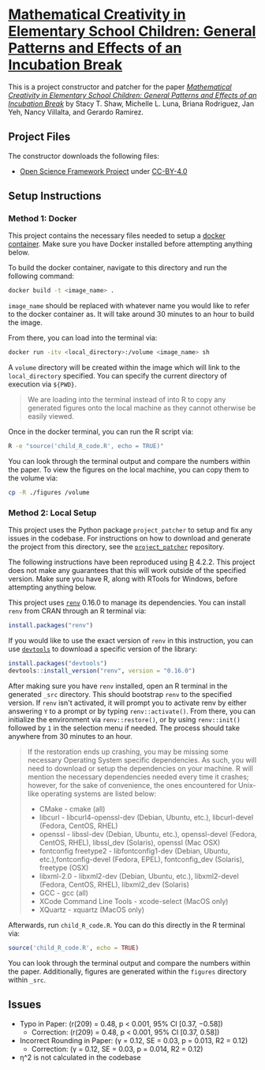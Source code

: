# [Mathematical Creativity in Elementary School Children: General Patterns and Effects of an Incubation Break][paper]

This is a project constructor and patcher for the paper [*Mathematical Creativity in Elementary School Children: General Patterns and Effects of an Incubation Break*][paper] by Stacy T. Shaw, Michelle L. Luna, Briana Rodriguez, Jan Yeh, Nancy Villalta, and Gerardo Ramirez.

## Project Files

The constructor downloads the following files:

* [Open Science Framework Project][osf] under [CC-BY-4.0][cc4]

## Setup Instructions

### Method 1: Docker

This project contains the necessary files needed to setup a [docker container][docker]. Make sure you have Docker installed before attempting anything below. 

To build the docker container, navigate to this directory and run the following command:

```sh
docker build -t <image_name> .
```

`image_name` should be replaced with whatever name you would like to refer to the docker container as. It will take around 30 minutes to an hour to build the image.

From there, you can load into the terminal via:

```sh
docker run -itv <local_directory>:/volume <image_name> sh
```

A `volume` directory will be created within the image which will link to the `local_directory` specified. You can specify the current directory of execution via `${PWD}`.

> We are loading into the terminal instead of into R to copy any generated figures onto the local machine as they cannot otherwise be easily viewed.

Once in the docker terminal, you can run the R script via:

```sh
R -e "source('child_R_code.R', echo = TRUE)"
```

You can look through the terminal output and compare the numbers within the paper. To view the figures on the local machine, you can copy them to the volume via:

```sh
cp -R ./figures /volume
```

### Method 2: Local Setup

This project uses the Python package `project_patcher` to setup and fix any issues in the codebase. For instructions on how to download and generate the project from this directory, see the [`project_patcher`][project_patcher] repository.

The following instructions have been reproduced using [R][rlang] 4.2.2. This project does not make any guarantees that this will work outside of the specified version. Make sure you have R, along with RTools for Windows, before attempting anything below.

This project uses [`renv`][renv] 0.16.0 to manage its dependencies. You can install `renv` from CRAN through an R terminal via:

```r
install.packages("renv")
```

If you would like to use the exact version of `renv` in this instruction, you can use [`devtools`][devtools] to download a specific version of the library:

```r
install.packages("devtools")
devtools::install_version("renv", version = "0.16.0")
```

After making sure you have `renv` installed, open an R terminal in the generated `_src` directory. This should bootstrap `renv` to the specified version. If `renv` isn't activated, it will prompt you to activate renv by either answering `Y` to a prompt or by typing `renv::activate()`. From there, you can initialize the environment via `renv::restore()`, or by using `renv::init()` followed by `1` in the selection menu if needed. The process should take anywhere from 30 minutes to an hour.

> If the restoration ends up crashing, you may be missing some necessary Operating System specific dependencies. As such, you will need to download or setup the dependencies on your machine. R will mention the necessary dependencies needed every time it crashes; however, for the sake of convenience, the ones encountered for Unix-like operating systems are listed below:
> * CMake - cmake (all)
> * libcurl - libcurl4-openssl-dev (Debian, Ubuntu, etc.), libcurl-devel (Fedora, CentOS, RHEL)
> * openssl - libssl-dev (Debian, Ubuntu, etc.), openssl-devel (Fedora, CentOS, RHEL), libssl_dev (Solaris), openssl (Mac OSX)
> * fontconfig freetype2 - libfontconfig1-dev (Debian, Ubuntu, etc.),fontconfig-devel (Fedora, EPEL), fontconfig_dev (Solaris), freetype (OSX)
> * libxml-2.0 - libxml2-dev (Debian, Ubuntu, etc.), libxml2-devel (Fedora, CentOS, RHEL), libxml2_dev (Solaris)
> * GCC - gcc (all)
> * XCode Command Line Tools - xcode-select (MacOS only)
> * XQuartz - xquartz (MacOS only)

Afterwards, run `child_R_code.R`. You can do this directly in the R terminal via:

```r
source('child_R_code.R', echo = TRUE)
```

You can look through the terminal output and compare the numbers within the paper. Additionally, figures are generated within the `figures` directory within `_src`.

## Issues

* Typo in Paper: (r(209) = 0.48, p < 0.001, 95% CI [0.37, −0.58])
    * Correction: (r(209) = 0.48, p < 0.001, 95% CI [0.37, 0.58])
* Incorrect Rounding in Paper: (γ = 0.12, SE = 0.03, p = 0.013, R2 = 0.12)
    * Correction: (γ = 0.12, SE = 0.03, p = 0.014, R2 = 0.12)
* η^2 is not calculated in the codebase

[paper]: https://doi.org/10.3389/feduc.2022.835911
[osf]: https://osf.io/fwh6g/
[cc4]: https://creativecommons.org/licenses/by/4.0/

[docker]: https://www.docker.com/
[project_patcher]: https://github.com/ahaim5357/project-patcher
[rlang]: https://www.r-project.org/
[renv]: https://rstudio.github.io/renv/
[devtools]: https://www.r-project.org/nosvn/pandoc/devtools.html
